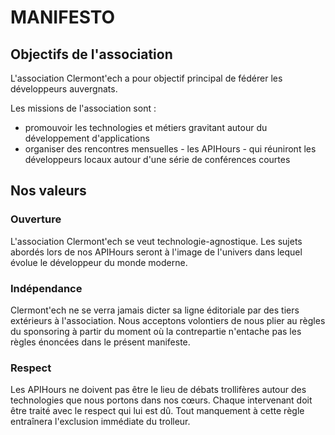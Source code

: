# MANIFESTO

## Objectifs de l'association

L'association Clermont'ech a pour objectif principal de fédérer les développeurs
auvergnats.

Les missions de l'association sont :

* promouvoir les technologies et métiers gravitant autour du développement
  d'applications
* organiser des rencontres mensuelles - les APIHours - qui réuniront les
  développeurs locaux autour d'une série de conférences courtes

## Nos valeurs

### Ouverture

L'association Clermont'ech se veut technologie-agnostique. Les sujets abordés
lors de nos APIHours seront à l'image de l'univers dans lequel évolue le
développeur du monde moderne.

### Indépendance

Clermont'ech ne se verra jamais dicter sa ligne éditoriale par des tiers
extérieurs à l'association. Nous acceptons volontiers de nous plier au règles du
sponsoring à partir du moment où la contrepartie n'entache pas les règles
énoncées dans le présent manifeste.

### Respect

Les APIHours ne doivent pas être le lieu de débats trollifères autour des
technologies que nous portons dans nos cœurs. Chaque intervenant doit être
traité avec le respect qui lui est dû. Tout manquement à cette règle entraînera
l'exclusion immédiate du trolleur.
